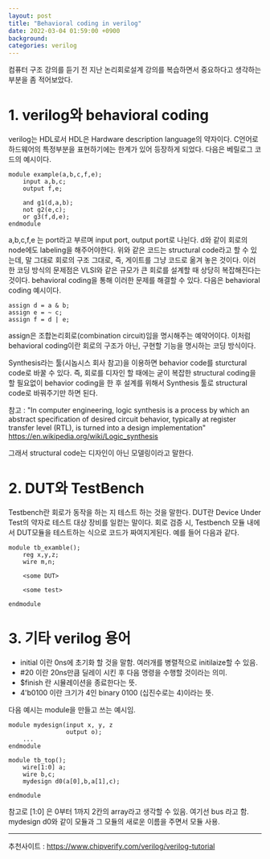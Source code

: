 ```yaml
---
layout: post
title: "Behavioral coding in verilog"
date: 2022-03-04 01:59:00 +0900
background:
categories: verilog
---
```


컴퓨터 구조 강의를 듣기 전 지난 논리회로설계 강의를 복습하면서 중요하다고 생각하는 부분을 좀 적어보았다.

# 1. verilog와 behavioral coding

verilog는 HDL로서 HDL은 Hardware description language의 약자이다.
C언어로 하드웨어의 특정부분을 표현하기에는 한계가 있어 등장하게 되었다.
다음은 베릴로그 코드의 예시이다.
        
    module example(a,b,c,f,e);
        input a,b,c;
        output f,e;

        and g1(d,a,b);
        not g2(e,c);
        or g3(f,d,e);
    endmodule

a,b,c,f,e 는 port라고 부르며 input port, output port로 나뉜다.
d와 같이 회로의 node에도 labeling을 해주어야한다.
위와 같은 코드는 structural code라고 할 수 있는데, 말 그대로 회로의 구조 그대로, 즉, 게이트를 그냥 코드로 옮겨 놓은 것이다.
이러한 코딩 방식의 문제점은 VLSI와 같은 규모가 큰 회로를 설계할 때 상당히 복잡해진다는 것이다.
behavioral coding을 통해 이러한 문제를 해결할 수 있다. 다음은 behavioral coding 예시이다.

        
    assign d = a & b;
    assign e = ~ c;
    assign f = d | e;
        
assign은 조합논리회로(combination circuit)임을 명시해주는 예약어이다.
이처럼 behavioral coding이란 회로의 구조가 아닌, 구현할 기능을 명시하는 코딩 방식이다.

Synthesis라는 툴(시놉시스 회사 참고)을 이용하면 behavior code를 sturctural code로 바꿀 수 있다. 즉, 회로를 디자인 할 때에는 굳이 복잡한 structural coding을 할 필요없이 behavior coding을 한 후 설계를 위해서 Synthesis 툴로 structural code로 바꿔주기만 하면 된다.

참고 : "In computer engineering, logic synthesis is a process by which an abstract specification of desired circuit behavior, typically at register transfer level (RTL), is turned into a design implementation" <https://en.wikipedia.org/wiki/Logic_synthesis>

그래서 structural code는 디자인이 아닌 모델링이라고 말한다. 

# 2. DUT와 TestBench
Testbench란 회로가 동작을 하는 지 테스트 하는 것을 말한다.
DUT란 Device Under Test의 약자로 테스트 대상 장비를 일컫는 말이다.
회로 검증 시, Testbench 모듈 내에서 DUT모듈을 테스트하는 식으로 코드가 짜여지게된다.
예를 들어 다음과 같다.

    module tb_examble();
        reg x,y,z;
        wire m,n;

        <some DUT>

        <some test>

    endmodule

# 3. 기타 verilog 용어
- initial 이란 0ns에 초기화 할 것을 말함. 여러개를 병렬적으로 initilaize할 수 있음.
- #20 이란 20ns만큼 딜레이 시킨 후 다음 명령을 수행할 것이라는 의미.
- $finish 란 시뮬레이션을 종료한다는 뜻.
- 4'b0100 이란 크기가 4인 binary 0100 (십진수로는 4)이라는 뜻.
  
다음 예시는 module을 만들고 쓰는 예시임.
        
    module mydesign(input x, y, z
                    output o);
        ...
    endmodule
    
    module tb_top();
        wire[1:0] a;
        wire b,c;
        mydesign d0(a[0],b,a[1],c);

    endmodule
        
참고로 [1:0] 은 0부터 1까지 2칸의 array라고 생각할 수 있음. 여기선 bus 라고 함.
mydesign d0와 같이 모듈과 그 모듈의 새로운 이름을 주면서 모듈 사용.

-----
추천사이트 : <https://www.chipverify.com/verilog/verilog-tutorial>